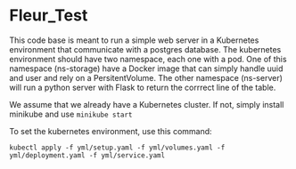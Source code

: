 # Fleur_Test

This code base is meant to run a simple web server in a Kubernetes environment that communicate with a postgres database.
The kubernetes environment should have two namespace, each one with a pod.
One of this namespace (ns-storage) have a Docker image that can simply handle uuid and user and rely on a PersitentVolume.
The other namespace (ns-server) will run a python server with Flask to return the corrrect line of the table.

We assume that we already have a Kubernetes cluster. If not, simply install minikube and use `minikube start`

To set the kubernetes environment, use this command: 
```
kubectl apply -f yml/setup.yaml -f yml/volumes.yaml -f yml/deployment.yaml -f yml/service.yaml
```
